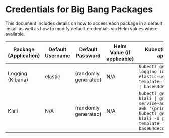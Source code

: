 # Credentials for Big Bang Packages

This document includes details on how to access each package in a default install as well as how to modify default credentials via Helm values where available.



| Package (Application) | Default Username | Default Password | Helm Value (if applicable) | Kubectl Command (if applicable) |
| --------------------- | ---------------- | ---------------- | -------------------------- | ------------------------------- |
| Logging (Kibana) | elastic | (randomly generated) | N/A | `kubectl get secrets -n logging logging-ek-es-elastic-user -o go-template='{{.data.elastic \| base64decode}}'` |
| Kiali | N/A | (randomly generated) | N/A | `kubectl get secret -n kiali \| grep kiali-service-account-token \| awk '{print $1}' \| xargs kubectl get secret -n kiali -o go-template='{{.data.token \| base64decode}}'` |
